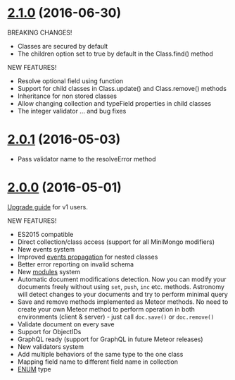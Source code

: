 # [2.1.0](/releases/tag/2.1.0) (2016-06-30)
BREAKING CHANGES!
- Classes are secured by default
- The children option set to true by default in the Class.find() method

NEW FEATURES!
- Resolve optional field using function
- Support for child classes in Class.update() and Class.remove() methods
- Inheritance for non stored classes
- Allow changing collection and typeField properties in child classes
- The integer validator
... and bug fixes

# [2.0.1](/releases/tag/2.0.1) (2016-05-03)
- Pass validator name to the resolveError method

# [2.0.0](/releases/tag/2.0.0) (2016-05-01)
[Upgrade guide](http://jagi.github.io/meteor-astronomy/#upgrading-to-20) for v1 users.

NEW FEATURES!
- ES2015 compatible
- Direct collection/class access (support for all MiniMongo modifiers)
- New events system
- Improved [events propagation](http://jagi.github.io/meteor-astronomy/#events-propagation) for nested classes
- Better error reporting on invalid schema
- New [modules](http://jagi.github.io/meteor-astronomy/#writing-modules) system
- Automatic document modifications detection. Now you can modify your documents freely without using `set`, `push`, `inc` etc. methods. Astronomy will detect changes to your documents and try to perform minimal query
- Save and remove methods implemented as Meteor methods. No need to create your own Meteor method to perform operation in both environments (client & server) - just call `doc.save()` or `doc.remove()`
- Validate document on every save
- Support for ObjectIDs
- GraphQL ready (support for GraphQL in future Meteor releases)
- New validators system
- Add multiple behaviors of the same type to the one class
- Mapping field name to different field name in collection
- [ENUM](http://jagi.github.io/meteor-astronomy/#enum-type) type
